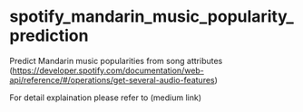 # spotify_mandarin_music_popularity_prediction

Predict Mandarin music popularities from song attributes (https://developer.spotify.com/documentation/web-api/reference/#/operations/get-several-audio-features)

For detail explaination please refer to (medium link)
